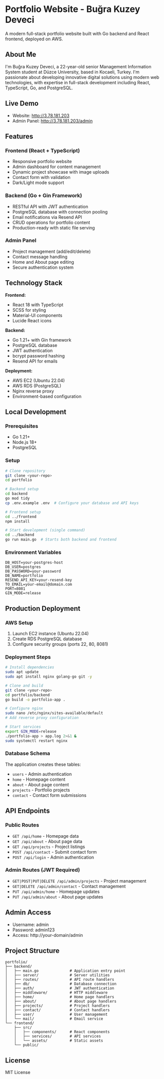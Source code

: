 # Portfolio Website - Buğra Kuzey Deveci

A modern full-stack portfolio website built with Go backend and React frontend, deployed on AWS.

## About Me

I'm Buğra Kuzey Deveci, a 22-year-old senior Management Information System student at Düzce University, based in Kocaeli, Turkey. I'm passionate about developing innovative digital solutions using modern web technologies, with expertise in full-stack development including React, TypeScript, Go, and PostgreSQL.

## Live Demo
- Website: http://3.78.181.203
- Admin Panel: http://3.78.181.203/admin

## Features

### Frontend (React + TypeScript)
- Responsive portfolio website
- Admin dashboard for content management
- Dynamic project showcase with image uploads
- Contact form with validation
- Dark/Light mode support

### Backend (Go + Gin Framework)
- RESTful API with JWT authentication
- PostgreSQL database with connection pooling
- Email notifications via Resend API
- CRUD operations for portfolio content
- Production-ready with static file serving

### Admin Panel
- Project management (add/edit/delete)
- Contact message handling
- Home and About page editing
- Secure authentication system

## Technology Stack

**Frontend:**
- React 18 with TypeScript
- SCSS for styling
- Material-UI components
- Lucide React icons

**Backend:**
- Go 1.21+ with Gin framework
- PostgreSQL database
- JWT authentication
- bcrypt password hashing
- Resend API for emails

**Deployment:**
- AWS EC2 (Ubuntu 22.04)
- AWS RDS (PostgreSQL)
- Nginx reverse proxy
- Environment-based configuration

## Local Development

### Prerequisites
- Go 1.21+
- Node.js 18+
- PostgreSQL

### Setup
```bash
# Clone repository
git clone <your-repo>
cd portfolio

# Backend setup
cd backend
go mod tidy
cp .env.example .env  # Configure your database and API keys

# Frontend setup
cd ../frontend
npm install

# Start development (single command)
cd ../backend
go run main.go  # Starts both backend and frontend
```

### Environment Variables
```
DB_HOST=your-postgres-host
DB_USER=postgres
DB_PASSWORD=your-password
DB_NAME=portfolio
RESEND_API_KEY=your-resend-key
TO_EMAIL=your-email@domain.com
PORT=8081
GIN_MODE=release
```

## Production Deployment

### AWS Setup
1. Launch EC2 instance (Ubuntu 22.04)
2. Create RDS PostgreSQL database
3. Configure security groups (ports 22, 80, 8081)

### Deployment Steps
```bash
# Install dependencies
sudo apt update
sudo apt install nginx golang-go git -y

# Clone and build
git clone <your-repo>
cd portfolio/backend
go build -o portfolio-app .

# Configure nginx
sudo nano /etc/nginx/sites-available/default
# Add reverse proxy configuration

# Start services
export GIN_MODE=release
./portfolio-app > app.log 2>&1 &
sudo systemctl restart nginx
```

### Database Schema
The application creates these tables:
- `users` - Admin authentication
- `home` - Homepage content
- `about` - About page content
- `projects` - Portfolio projects
- `contact` - Contact form submissions

## API Endpoints

### Public Routes
- `GET /api/home` - Homepage data
- `GET /api/about` - About page data
- `GET /api/projects` - Project listings
- `POST /api/contact` - Submit contact form
- `POST /api/login` - Admin authentication

### Admin Routes (JWT Required)
- `GET|POST|PUT|DELETE /api/admin/projects` - Project management
- `GET|DELETE /api/admin/contact` - Contact management
- `PUT /api/admin/home` - Homepage updates
- `PUT /api/admin/about` - About page updates

## Admin Access
- Username: admin
- Password: admin123
- Access: http://your-domain/admin

## Project Structure
```
portfolio/
├── backend/
│   ├── main.go              # Application entry point
│   ├── server/              # Server utilities
│   ├── routes/              # API route handlers
│   ├── db/                  # Database connection
│   ├── auth/                # JWT authentication
│   ├── middleware/          # HTTP middleware
│   ├── home/                # Home page handlers
│   ├── about/               # About page handlers
│   ├── projects/            # Project handlers
│   ├── contact/             # Contact handlers
│   ├── user/                # User management
│   └── mail/                # Email service
└── frontend/
    ├── src/
    │   ├── components/      # React components
    │   ├── services/        # API services
    │   └── assets/          # Static assets
    └── public/
```

## License
MIT License
```